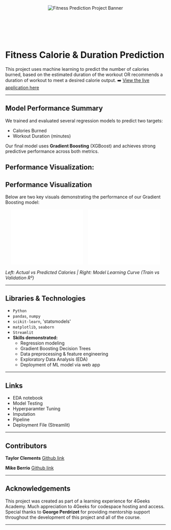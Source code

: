 
<!-- Banner Image -->
<div align="center" style="width: 100%; height: 100px; overflow: hidden;">
  <img src="https://github.com/4GeeksAcademy/fitness_final_project_clements/blob/5629a6f25c071cce841ef4e14c2f38e0d5df2adc/data/banner.png" style="width: 100%; object-fit: cover;" alt="Fitness Prediction Project Banner">
</div>

# Fitness Calorie & Duration Prediction

This project uses machine learning to predict the number of calories burned, based on the estimated duration of the workout OR recommends a duration of workout to meet a desired calorie output. 
➡️ [View the live application here](<link>)

---

## Model Performance Summary

We trained and evaluated several regression models to predict two targets:

- Calories Burned
- Workout Duration (minutes)

Our final model uses **Gradient Boosting** (XGBoost) and achieves strong predictive performance across both metrics.

## Performance Visualization:



## Performance Visualization

Below are two key visuals demonstrating the performance of our Gradient Boosting model:

<div align="center">
  <img src="notebooks/predicted_vs_actual.png" alt="Predicted vs Actual Calories" width="45%" style="display: inline-block; margin-right: 2%;" />
  <img src="notebooks/Learning_Curve.png" alt="Learning Curve" width="45%" style="display: inline-block;" />
</div>

*Left: Actual vs Predicted Calories | Right: Model Learning Curve (Train vs Validation R²)*


---

## Libraries & Technologies

- `Python`
- `pandas`, `numpy`
- `scikit-learn`, 'statsmodels'
- `matplotlib`, `seaborn`
- `Streamlit`
- **Skills demonstrated:**
  - Regression modeling
  - Gradient Boosting Decision Trees
  - Data preprocessing & feature engineering
  - Exploratory Data Analysis (EDA)
  - Deployment of ML model via web app

---

## Links 
- EDA notebook
- Model Testing
- Hyperparamter Tuning
- Imputation
- Pipeline
- Deployment File (Streamlit)


---

##  Contributors

**Taylor Clements**  [Github link](https://github.com/drtclem)

**Mike Berrio**  [Github link](https://github.com/mberrio10)

---

## Acknowledgements

This project was created as part of a learning experience for 4Geeks Academy. Much appreciation to 4Geeks for codespace hosting and access.
Special thanks to **George Perdrizet** for providing mentorship support throughout the development of this project and all of the course. 

---